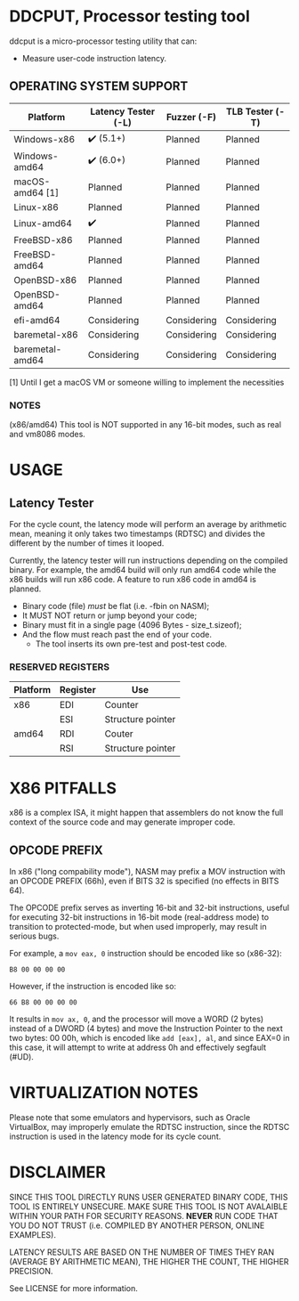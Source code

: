 # DDCPUT, Processor testing tool

ddcput is a micro-processor testing utility that can:
- Measure user-code instruction latency.

## OPERATING SYSTEM SUPPORT

| Platform | Latency Tester (-L) | Fuzzer (-F) | TLB Tester (-T) |
|---|---|---|---|
| Windows-x86 | ✔️ (5.1+) | Planned | Planned |
| Windows-amd64 | ✔️ (6.0+) | Planned | Planned |
| macOS-amd64 [1] | Planned | Planned | Planned |
| Linux-x86 | Planned | Planned | Planned |
| Linux-amd64 | ✔️ | Planned | Planned |
| FreeBSD-x86 | Planned | Planned | Planned |
| FreeBSD-amd64 | Planned | Planned | Planned |
| OpenBSD-x86 | Planned | Planned | Planned |
| OpenBSD-amd64 | Planned | Planned | Planned |
| efi-amd64 | Considering | Considering | Considering |
| baremetal-x86 | Considering | Considering | Considering |
| baremetal-amd64 | Considering | Considering | Considering |

[1] Until I get a macOS VM or someone willing to implement the necessities

### NOTES

(x86/amd64) This tool is NOT supported in any 16-bit modes, such as real and
vm8086 modes.

# USAGE

## Latency Tester

For the cycle count, the latency mode will perform an average by arithmetic
mean, meaning it only takes two timestamps (RDTSC) and divides the different
by the number of times it looped.

Currently, the latency tester will run instructions depending on the compiled
binary. For example, the amd64 build will only run amd64 code while the x86
builds will run x86 code. A feature to run x86 code in amd64 is planned.

- Binary code (file) _must_ be flat (i.e. -fbin on NASM);
- It MUST NOT return or jump beyond your code;
- Binary must fit in a single page (4096 Bytes - size_t.sizeof);
- And the flow must reach past the end of your code.
  - The tool inserts its own pre-test and post-test code.

### RESERVED REGISTERS

| Platform | Register | Use |
|---|---|---|
| x86 | EDI | Counter |
| | ESI | Structure pointer |
| amd64 | RDI | Couter |
| | RSI | Structure pointer |

# X86 PITFALLS

x86 is a complex ISA, it might happen that assemblers do not know the full
context of the source code and may generate improper code.

## OPCODE PREFIX

In x86 ("long compability mode"), NASM may prefix a MOV instruction with an
OPCODE PREFIX (66h), even if BITS 32 is specified (no effects in BITS 64).

The OPCODE prefix serves as inverting 16-bit and 32-bit instructions, useful
for executing 32-bit instructions in 16-bit mode (real-address mode) to
transition to protected-mode, but when used improperly, may result in serious
bugs.

For example, a `mov eax, 0` instruction should be encoded like so (x86-32):
```
B8 00 00 00 00
```

However, if the instruction is encoded like so:
```
66 B8 00 00 00 00
```

It results in `mov ax, 0`, and the processor will move a WORD (2 bytes)
instead of a DWORD (4 bytes) and move the Instruction Pointer to the next two
bytes: 00 00h, which is encoded like `add [eax], al`, and since EAX=0 in this
case, it will attempt to write at address 0h and effectively segfault (#UD).

# VIRTUALIZATION NOTES

Please note that some emulators and hypervisors, such as Oracle VirtualBox, may
improperly emulate the RDTSC instruction, since the RDTSC instruction is  used
in the latency mode for its cycle count.

# DISCLAIMER

SINCE THIS TOOL DIRECTLY RUNS USER GENERATED BINARY CODE, THIS TOOL IS ENTIRELY
UNSECURE. MAKE SURE THIS TOOL IS NOT AVALAIBLE WITHIN YOUR PATH FOR SECURITY
REASONS. **NEVER** RUN CODE THAT YOU DO NOT TRUST (i.e. COMPILED BY ANOTHER
PERSON, ONLINE EXAMPLES).

LATENCY RESULTS ARE BASED ON THE NUMBER OF TIMES THEY RAN (AVERAGE BY
ARITHMETIC MEAN), THE HIGHER THE COUNT, THE HIGHER PRECISION.

See LICENSE for more information.